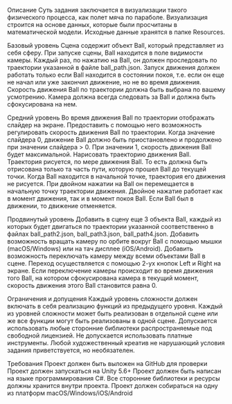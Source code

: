Описание
Суть задания заключается в визуализации такого физического процесса, как полет мяча по параболе. Визуализация строится на основе данных, которые были просчитаны в математической модели. Исходные данные хранятся в папке Resources.

Базовый уровень
Сцена содержит объект Ball, который представляет из себя сферу. При запуске сцены, Ball находится в поле видимости камеры. Каждый раз, по нажатию на Ball, он должен проследовать по траектории указанной в файле ball_path.json.
Запуск движения должен работать только если Ball находится в состоянии покоя, т.е. если он еще не начал или уже закончил движение, но не во время движения. Скорость движения Ball по траектории должна быть выбрана по вашему усмотрению.
Камера должна всегда следовать за Ball и должна быть сфокусирована на нем.

Средний уровень
Во время движения Ball по траектории отображать слайдер на экране. Предоставить с помощью него возможность регулировать скорость движения Ball по траектории. Когда значение слайдера 0, движение Ball должно быть приостановлено и продолжено при значении слайдера > 0. При значении 1, скорость движения Ball будет максимальной.
Нарисовать траекторию движения Ball. Траектория рисуется, по мере движения Ball. То есть должна быть отрисована только та часть пути, которую прошел Ball до текущей точки. Когда Ball находится в начальной точке, траектория его движения не рисуется.
При двойном нажатии на Ball он перемещается в начальную точку траектории движения. Двойное нажатие работает как в момент движения, так и в момент покоя Ball. Если Ball был в движении, то движение отменяется.

Продвинутый уровень
Добавить в сцену еще 3 объекта Ball, каждый из которых будет двигаться по траектории указанной соответственно в файлах ball_path2.json, ball_path3.json, ball_path4.json.
Добавить возможность вращать камеру по орбите вокруг Ball с помощью мышки (macOS/Windows) или на тач дисплее (iOS/Android).
Добавить возможность переключать камеру между всеми объектами Ball в сцене. Переход осуществляется с помощью 2-ух кнопок Left и Right на экране. Если переключение камеры происходит во время движения того Ball, на котором сфокусирована камера в текущий момент, скорость движения этого Ball становится равна 0.

Ограничения и допущения
Каждый уровень сложности должен включать в себя реализацию функций из предыдущего уровня.
Каждый из уровней сложности может быть реализован в отдельной сцене или же все функции могут быть реализованы в одной сцене.
Допускается использовать любые сторонние библиотеки распространяемые под свободной лицензией. Не допускается использовать платные инструменты.
Любой художественный креатив не нарушающий условия задания приветствуется, но необязателен.

Требования
Проект должен быть выложен на GitHub для проверки
Проект должен запускаться на Unity 5.6+
Проект должен быть написан на языке программирования C#.
Все сторонние библиотеки и ресурсы должны хранится внутри проекта.
Проект должен собираться на одну из платформ macOS/Windows/iOS/Android
